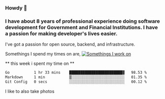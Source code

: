 ###  Howdy 🤠

### I have about 8 years of professional experience doing software development for Government and Financial Institutions. I have a passion for making developer's lives easier.

I've got a passion for open source, backend, and infrastructure.

Somethings I spend my times on are,
[![Somethings I work on](https://skillicons.dev/icons?i=aws,go,py,kubernetes,docker,linux,&perline=3)](https://skillicons.dev)

** this week i spent my time on **
<!--START_SECTION:waka-->

```txt
Go           1 hr 33 mins    ████████████████████████▓   98.53 %
Markdown     1 min           ▒░░░░░░░░░░░░░░░░░░░░░░░░   01.35 %
Git Config   0 secs          ░░░░░░░░░░░░░░░░░░░░░░░░░   00.12 %
```

<!--END_SECTION:waka-->

I like to also take photos

